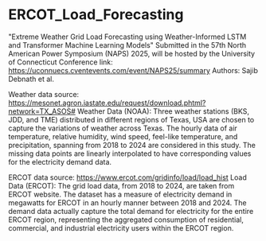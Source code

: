 # ERCOT_Load_Forecasting
"Extreme Weather Grid Load Forecasting using Weather-Informed LSTM and Transformer Machine Learning Models" Submitted in the 57th North American Power Symposium (NAPS) 2025, will be hosted by the University of Connecticut
Conference link: https://uconnuecs.cventevents.com/event/NAPS25/summary
Authors: Sajib Debnath et al.

Weather data source: https://mesonet.agron.iastate.edu/request/download.phtml?network=TX_ASOS# 
Weather Data (NOAA): Three weather stations (BKS, JDD, and TME) distributed in different regions of Texas, USA are chosen to capture the variations of weather across Texas. The hourly data of air temperature, relative humidity, wind speed, feel-like temperature, and precipitation, spanning from 2018 to 2024 are considered in this study. The missing data points are linearly interpolated to have corresponding values for the electricity demand data. 

ERCOT data source: https://www.ercot.com/gridinfo/load/load_hist
Load Data (ERCOT): The grid load data, from 2018 to 2024, are taken from ERCOT website. The dataset has a measure of electricity demand in megawatts for ERCOT in an hourly manner between 2018 and 2024. The demand data actually capture the total demand for electricity for the entire ERCOT region, representing the aggregated consumption of residential, commercial, and industrial electricity users within the ERCOT region. 
